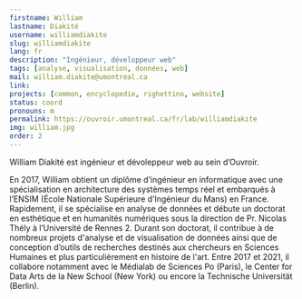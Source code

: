 ```yaml
---
firstname: William
lastname: Diakité
username: williamdiakite
slug: williamdiakite
lang: fr
description: "Ingénieur, développeur web"
tags: [analyse, visualisation, données, web]
mail: william.diakite@umontreal.ca
link:
projects: [common, encyclopedie, righettino, website]
status: coord
pronouns: m
permalink: https://ouvroir.umontreal.ca/fr/lab/williamdiakite
img: william.jpg
order: 2
---
```


William Diakité est ingénieur et dévoleppeur web au sein d’Ouvroir.

En 2017, William obtient un diplôme d’ingénieur en informatique avec une spécialisation en architecture des systèmes temps réel et embarqués à l’ENSIM (École Nationale Supérieure d’Ingénieur du Mans) en France. Rapidement, il se spécialise en analyse de données et débute un doctorat en esthétique et en humanités numériques sous la direction de Pr. Nicolas Thély à l’Université de Rennes 2. Durant son doctorat, il contribue à de nombreux projets d'analyse et de visualisation de données ainsi que de conception d’outils de recherches destinés aux chercheurs en Sciences Humaines et plus particulièrement en histoire de l'art. Entre 2017 et 2021, il collabore notamment avec le Médialab de Sciences Po (Paris), le Center for Data Arts de la New School (New York) ou encore la Technische Universität (Berlin).
